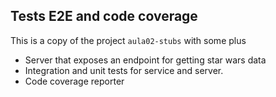 ## Tests E2E and code coverage

This is a copy of the project `aula02-stubs` with some plus
 - Server that exposes an endpoint for getting star wars data
 - Integration and unit tests for service and server.
 - Code coverage reporter